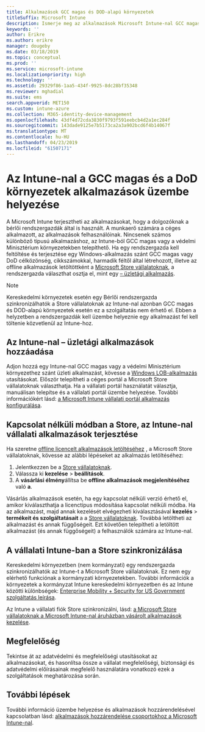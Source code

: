 ```yaml
---
title: Alkalmazások GCC magas és DOD-alapú környezetek
titleSuffix: Microsoft Intune
description: Ismerje meg az alkalmazások Microsoft Intune-nal GCC magas és DOD-alapú környezetek használata esetén.
keywords: ''
author: Erikre
ms.author: erikre
manager: dougeby
ms.date: 03/18/2019
ms.topic: conceptual
ms.prod: ''
ms.service: microsoft-intune
ms.localizationpriority: high
ms.technology: ''
ms.assetid: 29329f86-1aa5-434f-9925-8dc28bf35348
ms.reviewer: mghadial
ms.suite: ems
search.appverid: MET150
ms.custom: intune-azure
ms.collection: M365-identity-device-management
ms.openlocfilehash: 43df4d72cda3830f9793f591eebcb4d2a1ec284f
ms.sourcegitcommit: 143dade9125e7b5173ca2a3a902bcd6f4b14067f
ms.translationtype: MT
ms.contentlocale: hu-HU
ms.lasthandoff: 04/23/2019
ms.locfileid: "61507171"
---
```

# <a name="deploying-apps-using-intune-on-the-gcc-high-and-dod-environments"></a>Az Intune-nal a GCC magas és a DoD környezetek alkalmazások üzembe helyezése 

A Microsoft Intune terjesztheti az alkalmazásokat, hogy a dolgozóknak a bérlői rendszergazdák által is használt. A munkaerő számára a céges alkalmazott, az alkalmazások felhasználóinak. Nincsenek számos különböző típusú alkalmazáshoz, az Intune-ból GCC magas vagy a védelmi Minisztérium környezetekben telepíthető. Ha egy rendszergazda kell feltöltése és terjesztése egy Windows-alkalmazás szánt GCC magas vagy DoD célközönség, cikkszámokkal, harmadik féltől által létrehozott, illetve az offline alkalmazások letöltöttként a [Microsoft Store vállalatoknak](https://businessstore.microsoft.com/store), a rendszergazda választhat osztja el, mint egy [– üzletági alkalmazás](apps-add.md#app-types-in-microsoft-intune).  

> [!NOTE]
> Kereskedelmi környezetek esetén egy Bérlői rendszergazda szinkronizálhatók a Store vállalatoknak az Intune-nal azonban GCC magas és DOD-alapú környezetek esetén ez a szolgáltatás nem érhető el. Ebben a helyzetben a rendszergazdák kell üzembe helyeznie egy alkalmazást fel kell töltenie közvetlenül az Intune-hoz.  

## <a name="add-line-of-business-apps-using-intune"></a>Az Intune-nal – üzletági alkalmazások hozzáadása 

Adjon hozzá egy Intune-nal GCC magas vagy a védelmi Minisztérium környezethez szánt üzleti alkalmazást, kövesse a [Windows LOB-alkalmazás](lob-apps-windows.md) utasításokat. Először telepítheti a céges portál a Microsoft Store vállalatoknak választhatja. Ha a vállalati portál használatát választja, manuálisan telepítse és a vállalati portál üzembe helyezése. További információkért lásd: [a Microsoft Intune vállalati portál alkalmazás konfigurálása](company-portal-app.md). 

## <a name="distribute-offline-apps-from-the-store-for-business-using-intune"></a>Kapcsolat nélküli módban a Store, az Intune-nal vállalati alkalmazások terjesztése  

Ha szeretne [offline licencelt alkalmazások letöltéséhez](https://docs.microsoft.com/microsoft-store/distribute-offline-apps#download-an-offline-licensed-app) , a Microsoft Store vállalatoknak, kövesse az alábbi lépéseket az alkalmazás letöltéséhez: 

1. Jelentkezzen be a [Store vállalatoknak](https://businessstore.microsoft.com/).
2. Válassza ki **kezelése** > **beállítások**.
3. A **vásárlási élmény**állítsa be **offline alkalmazások megjelenítéséhez** való **a**.

Vásárlás alkalmazások esetén, ha egy kapcsolat nélküli verzió érhető el, amikor kiválaszthatja a licenctípus módosítása kapcsolat nélküli módba. Ha az alkalmazást, majd annak kezelését elvégezheti kiválasztásával **kezelés** > **termékeit és szolgáltatásait** a a [Store vállalatoknak](https://businessstore.microsoft.com/). Továbbá letöltheti az alkalmazást és annak függőségeit. Ezt követően telepítheti a letöltött alkalmazást (és annak függőségeit) a felhasználók számára az Intune-nal.  

## <a name="syncing-intune-to-the-store-for-business"></a>A vállalati Intune-ban a Store szinkronizálása 

Kereskedelmi környezetben (nem kormányzati) egy rendszergazda szinkronizálhatók az Intune-t a Microsoft Store vállalatoknak. Ez nem egy elérhető funkciónak a kormányzati környezetekben. További információk a környezetek a kormányzat Intune kereskedelmi környezetben és az Intune közötti különbségek: [Enterprise Mobility + Security for US Government szolgáltatás leírása](https://docs.microsoft.com/enterprise-mobility-security/solutions/ems-govt-service-description).  

Az Intune a vállalati fiók Store szinkronizálni, lásd: [a Microsoft Store vállalatoknak a Microsoft Intune-nal áruházban vásárolt alkalmazások kezelése](windows-store-for-business.md).  

## <a name="compliance"></a>Megfelelőség 

Tekintse át az adatvédelmi és megfelelőségi utasításokat az alkalmazásokat, és hasonlítsa össze a vállalat megfelelőségi, biztonsági és adatvédelmi előírásainak megfelelő használatára vonatkozó ezek a szolgáltatások meghatározása során.   

## <a name="next-steps"></a>További lépések

További információ üzembe helyezése és alkalmazások hozzárendelésével kapcsolatban lásd: [alkalmazások hozzárendelése csoportokhoz a Microsoft Intune-nal](apps-deploy.md).

 

